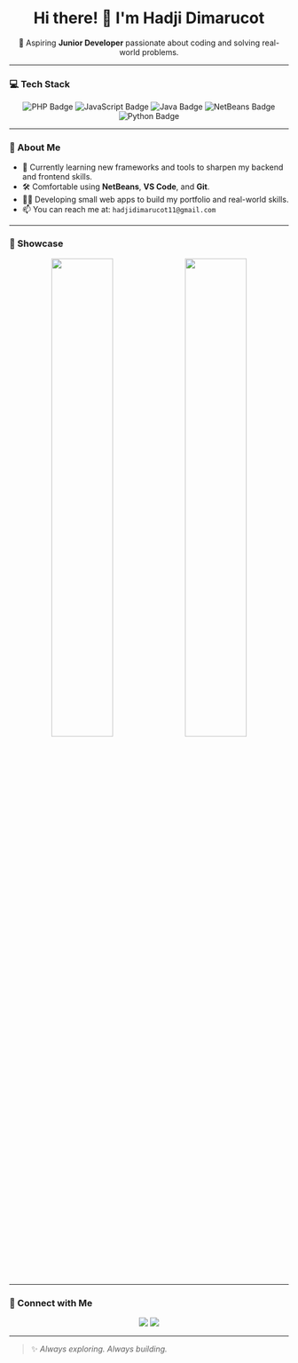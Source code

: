 <h1 align="center">Hi there! 👋 I'm Hadji Dimarucot</h1>

<p align="center">
  🚀 Aspiring <strong>Junior Developer</strong> passionate about coding and solving real-world problems.
</p>

---

### 💻 Tech Stack

<p align="center">
  <img src="https://img.shields.io/badge/PHP-777BB4?style=for-the-badge&logo=php&logoColor=white" alt="PHP Badge"/>
  <img src="https://img.shields.io/badge/JavaScript-F7DF1E?style=for-the-badge&logo=javascript&logoColor=black" alt="JavaScript Badge"/>
  <img src="https://img.shields.io/badge/Java-ED8B00?style=for-the-badge&logo=java&logoColor=white" alt="Java Badge"/>
  <img src="https://img.shields.io/badge/NetBeans-1B6AC6?style=for-the-badge&logo=apache-netbeans-ide&logoColor=white" alt="NetBeans Badge"/>
  <img src="https://img.shields.io/badge/Python-3776AB?style=for-the-badge&logo=python&logoColor=white" alt="Python Badge"/>
</p>

---

### 🌱 About Me

- 🔭 Currently learning new frameworks and tools to sharpen my backend and frontend skills.
- 🛠️ Comfortable using **NetBeans**, **VS Code**, and **Git**.
- 👨‍💻 Developing small web apps to build my portfolio and real-world skills.
- 📫 You can reach me at: `hadjidimarucot11@gmail.com`

---

### 📸 Showcase

<p align="center">
  <img src="https://github-readme-stats.vercel.app/api?username=yourusername&show_icons=true&theme=tokyonight" width="47%" />
  <img src="https://github-readme-stats.vercel.app/api/top-langs/?username=yourusername&layout=compact&theme=tokyonight" width="47%" />
</p>

---

### 🔗 Connect with Me

<p align="center">
  <a href="https://linkedin.com/in/yourprofile"><img src="https://img.shields.io/badge/LinkedIn-0077B5?style=for-the-badge&logo=linkedin&logoColor=white" /></a>
  <a href="mailto:hadjidimarucot11@gmail.com"><img src="https://img.shields.io/badge/Gmail-D14836?style=for-the-badge&logo=gmail&logoColor=white" /></a>
</p>

---

> ✨ *Always exploring. Always building.*


